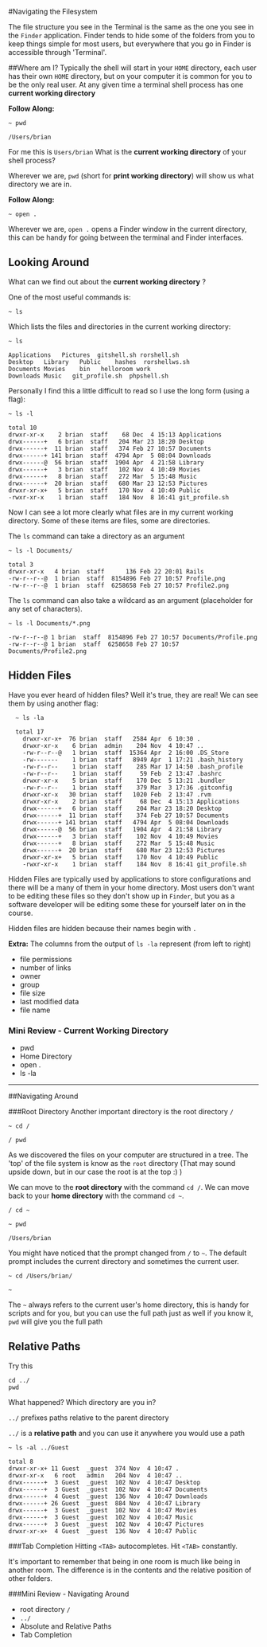 #Navigating the Filesystem

The file structure you see in the Terminal is the same as the one you see in the `Finder` application. Finder tends to hide some of the folders from you to keep things simple for most users, but everywhere that you go in Finder is accessible through 'Terminal'.


##Where am I?
Typically the shell will start in your `HOME` directory, each user has their own `HOME` directory, but on your computer it is common for you to be the only real user. At any given time a terminal shell process has one **current working directory**

**Follow Along:**

    ~ pwd

    /Users/brian

For me this is `Users/brian` What is the **current working directory** of your shell process?

Wherever we are, `pwd` (short for **print working directory**) will show us what directory we are in.

**Follow Along:**

    ~ open .

Wherever we are, `open .` opens a Finder window in the current directory, this can be handy for going between the terminal and Finder interfaces.


## Looking Around
What can we find out about the  **current working directory** ?

One of the most useful commands is:

    ~ ls

Which lists the files and directories in the current working directory:


    ~ ls

    Applications   Pictures  gitshell.sh rorshell.sh
    Desktop   Library   Public    hashes  rorshellws.sh
    Documents Movies    bin   helloroom work
    Downloads Music   git_profile.sh  phpshell.sh

Personally I find this a little difficult to read so I use the long form (using a flag):

    ~ ls -l

    total 10
    drwxr-xr-x    2 brian  staff    68 Dec  4 15:13 Applications
    drwx------+   6 brian  staff   204 Mar 23 18:20 Desktop
    drwx------+  11 brian  staff   374 Feb 27 10:57 Documents
    drwx------+ 141 brian  staff  4794 Apr  5 08:04 Downloads
    drwx------@  56 brian  staff  1904 Apr  4 21:58 Library
    drwx------+   3 brian  staff   102 Nov  4 10:49 Movies
    drwx------+   8 brian  staff   272 Mar  5 15:48 Music
    drwx------+  20 brian  staff   680 Mar 23 12:53 Pictures
    drwxr-xr-x+   5 brian  staff   170 Nov  4 10:49 Public
    -rwxr-xr-x    1 brian  staff   184 Nov  8 16:41 git_profile.sh

Now I can see a lot more clearly what files are in my current working directory. Some of these items are files, some are directories.

The `ls` command can take a directory as an argument

    ~ ls -l Documents/

    total 3
    drwxr-xr-x   4 brian  staff      136 Feb 22 20:01 Rails
    -rw-r--r--@  1 brian  staff  8154896 Feb 27 10:57 Profile.png
    -rw-r--r--@  1 brian  staff  6258658 Feb 27 10:57 Profile2.png

The `ls` command can also take a wildcard as an argument (placeholder for any set of characters).

    ~ ls -l Documents/*.png

    -rw-r--r--@ 1 brian  staff  8154896 Feb 27 10:57 Documents/Profile.png
    -rw-r--r--@ 1 brian  staff  6258658 Feb 27 10:57 Documents/Profile2.png

## Hidden Files
Have you ever heard of hidden files? Well it's true, they are real! We can see them by using another flag:

```
  ~ ls -la

  total 17
    drwxr-xr-x+  76 brian  staff   2584 Apr  6 10:30 .
    drwxr-xr-x    6 brian  admin    204 Nov  4 10:47 ..
    -rw-r--r--@   1 brian  staff  15364 Apr  2 16:00 .DS_Store
    -rw-------    1 brian  staff   8949 Apr  1 17:21 .bash_history
    -rw-r--r--    1 brian  staff    285 Mar 17 14:50 .bash_profile
    -rw-r--r--    1 brian  staff     59 Feb  2 13:47 .bashrc
    drwxr-xr-x    5 brian  staff    170 Dec  5 13:21 .bundler
    -rw-r--r--    1 brian  staff    379 Mar  3 17:36 .gitconfig
    drwxr-xr-x   30 brian  staff   1020 Feb  2 13:47 .rvm
    drwxr-xr-x    2 brian  staff     68 Dec  4 15:13 Applications
    drwx------+   6 brian  staff    204 Mar 23 18:20 Desktop
    drwx------+  11 brian  staff    374 Feb 27 10:57 Documents
    drwx------+ 141 brian  staff   4794 Apr  5 08:04 Downloads
    drwx------@  56 brian  staff   1904 Apr  4 21:58 Library
    drwx------+   3 brian  staff    102 Nov  4 10:49 Movies
    drwx------+   8 brian  staff    272 Mar  5 15:48 Music
    drwx------+  20 brian  staff    680 Mar 23 12:53 Pictures
    drwxr-xr-x+   5 brian  staff    170 Nov  4 10:49 Public
    -rwxr-xr-x    1 brian  staff    184 Nov  8 16:41 git_profile.sh
```

Hidden Files are typically used by applications to store configurations and there will be a many of them in your home directory. Most users don't want to be editing these files so they don't show up in `Finder`, but you as a software developer will be editing some these for yourself later on in the course.

Hidden files are hidden because their names begin with `.`

**Extra:** The columns from the output of `ls -la` represent (from left to right)

* file permissions
* number of links
* owner
* group
* file size
* last modified data
* file name


### Mini Review - Current Working Directory

* pwd
* Home Directory
* open .
* ls -la

---

##Navigating Around

###Root Directory
Another important directory is the root directory `/`

    ~ cd /

    / pwd

As we discovered the files on your computer are structured in a tree. The 'top' of the file system is know as the `root` directory (That may sound upside down, but in our case the root is at the top :) )

We can move to the **root directory** with the command `cd /`.
We can move back to your **home directory** with the command `cd ~`.

    / cd ~

    ~ pwd

    /Users/brian

You might have noticed that the prompt changed from `/` to `~`. The default prompt includes the current directory and sometimes the current user.

    ~ cd /Users/brian/

    ~

The `~` always refers to the current user's home directory, this is handy for scripts and for you, but you can use the full path just as well if you know it, `pwd` will give you the full path

## Relative Paths
Try this

    cd ../
    pwd

What happened? Which directory are you in?

  `../` prefixes paths relative to the parent directory

  `../` is a **relative path** and you can use it anywhere you would use a path

    ~ ls -al ../Guest

    total 8
    drwxr-xr-x+ 11 Guest  _guest  374 Nov  4 10:47 .
    drwxr-xr-x   6 root   admin   204 Nov  4 10:47 ..
    drwx------+  3 Guest  _guest  102 Nov  4 10:47 Desktop
    drwx------+  3 Guest  _guest  102 Nov  4 10:47 Documents
    drwx------+  4 Guest  _guest  136 Nov  4 10:47 Downloads
    drwx------+ 26 Guest  _guest  884 Nov  4 10:47 Library
    drwx------+  3 Guest  _guest  102 Nov  4 10:47 Movies
    drwx------+  3 Guest  _guest  102 Nov  4 10:47 Music
    drwx------+  3 Guest  _guest  102 Nov  4 10:47 Pictures
    drwxr-xr-x+  4 Guest  _guest  136 Nov  4 10:47 Public

###Tab Completion
Hitting `<TAB>` autocompletes.  Hit `<TAB>` constantly.

It's important to remember that being in one room is much like being in another room.  The difference is in the contents and the relative position of other folders.

###Mini Review - Navigating Around
* root directory `/`
* `../`
* Absolute and Relative Paths
* Tab Completion
